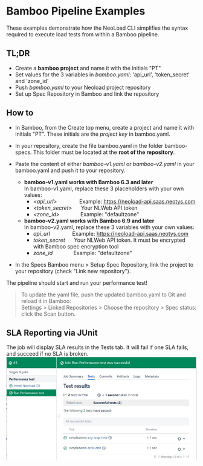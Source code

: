 # Bamboo Pipeline Examples
These examples demonstrate how the NeoLoad CLI simplifies the syntax required to
 execute load tests from within a Bamboo pipeline.

## TL;DR
 - Create a **bamboo project** and name it with the initials "PT"
 - Set values for the 3 variables in *bamboo.yaml*: 'api_url', 'token_secret' and 'zone_id'
 - Push *bamboo.yaml* to your Neoload project repository
 - Set up Spec Repository in Bamboo and link the repository

## How to
 - In Bamboo, from the Create top menu, create a project and name it with initials "PT". These initials are the *project key* in bamboo.yaml.
 - In your repository, create the file bamboo.yaml in the folder bamboo-specs.
  This folder must be located at the **root of the repository**.
 - Paste the content of either *bamboo-v1.yaml* or *bamboo-v2.yaml* in your bamboo.yaml and push it to your repository.

   - **bamboo-v1.yaml works with Bamboo 6.3 and later**<br>
    In bamboo-v1.yaml, replace these 3 placeholders with your own values:
      - *<api_url>* &nbsp;&nbsp;&nbsp;&nbsp;&nbsp;&nbsp;&nbsp;&nbsp;&nbsp;&nbsp;&nbsp;&nbsp;&nbsp; Example: https://neoload-api.saas.neotys.com
      - *<token_secret>* &nbsp;&nbsp;&nbsp;&nbsp; Your NLWeb API token
      - *<zone_id>* &nbsp;&nbsp;&nbsp;&nbsp;&nbsp;&nbsp;&nbsp;&nbsp;&nbsp;&nbsp;&nbsp;&nbsp; Example: "defaultzone"
   - **bamboo-v2.yaml works with Bamboo 6.9 and later**<br>
    In bamboo-v2.yaml, replace these 3 variables with your own values:
      - *api_url* &nbsp;&nbsp;&nbsp;&nbsp;&nbsp;&nbsp;&nbsp;&nbsp;&nbsp;&nbsp;&nbsp;&nbsp;&nbsp; Example: https://neoload-api.saas.neotys.com
      - *token_secret* &nbsp;&nbsp;&nbsp;&nbsp; Your NLWeb API token. It must be encrypted with Bamboo spec encryption tool
      - *zone_id* &nbsp;&nbsp;&nbsp;&nbsp;&nbsp;&nbsp;&nbsp;&nbsp;&nbsp;&nbsp;&nbsp;&nbsp; Example: "defaultzone"
 
 - In the Specs Bamboo menu > Setup Spec Repository, link the project to your repository (check "Link new repository").
 
 The pipeline should start and run your performance test!
 
> To update the yaml file, push the updated bamboo.yaml to Git and reload it in Bamboo:<br>
> Settings > Linked Repositories > Choose the repository > Spec status: click the Scan button.

## SLA Reporting via JUnit
The job will display SLA results in the Tests tab. It will fail if one SLA fails, and succeed if no SLA is broken.<br>
<img src="Bamboo_Pipeline_NeoLoad_SLA_jUnit.jpg">
